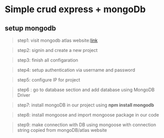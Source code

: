 # Simple crud express + mongoDb

## setup mongodb

> step1: visit mongodb atlas website:[link](https://www.mongodb.com/atlas)

> step2: signin and create a new project

> step3: finish all configaration

> step4: setup authentication via username and password

> step5: configure IP for project

> step6 : go to database section and add database using MongoDB Driver

> step7: install mongoDB in our project using **npm install mongodb**

> step8: install mongoose and import mongoose package in our code

> step9: make connection with DB using mongoose with connection string copied from mongoDB/atlas website
